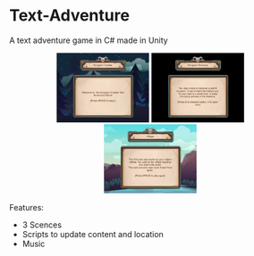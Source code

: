 # Text-Adventure
A text adventure game in C# made in Unity

<div align="center">
<img src="https://github.com/LizDominguez/Text-Adventure/blob/master/level1.png" width="33%" alt="Scene 1">
<img src="https://github.com/LizDominguez/Text-Adventure/blob/master/level2.png" width="33%" alt="Scene 2">
<img src="https://github.com/LizDominguez/Text-Adventure/blob/master/level3.png" width="33%" alt="Scene 3">
</div>

Features:
* 3 Scences
* Scripts to update content and location 
* Music 

